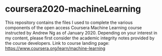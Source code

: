 # coursera2020-machineLearning
This repository contains the files I used to complete the various components of the open access Coursera Machine Learning course instructed by Andrew Ng as of January 2020. Depending on your interest in my content, please first consider the academic integrity notes provided by the course developers. Link to course landing page: https://www.coursera.org/learn/machine-learning
